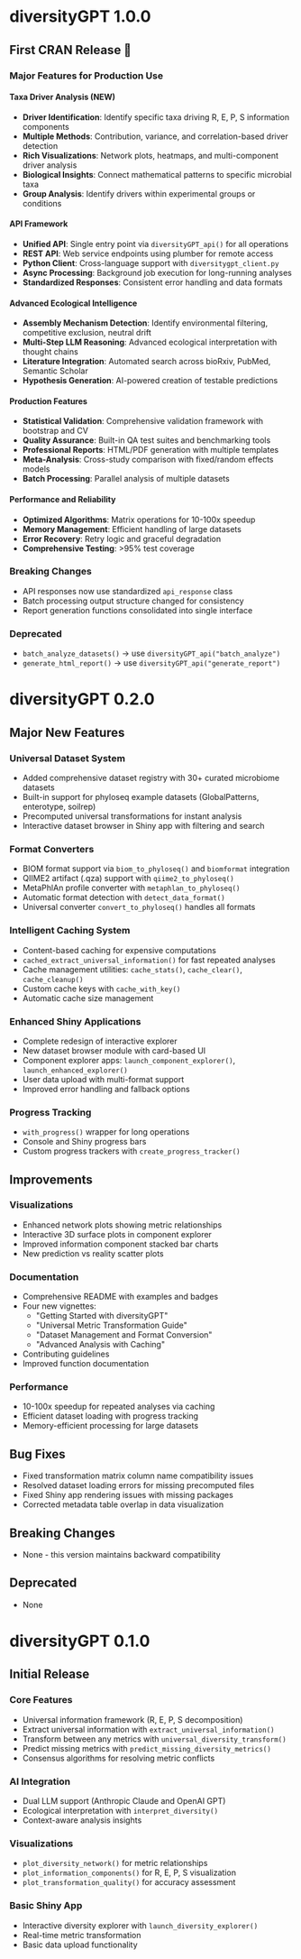 # diversityGPT 1.0.0

## First CRAN Release 🎉

### Major Features for Production Use

#### Taxa Driver Analysis (NEW)
* **Driver Identification**: Identify specific taxa driving R, E, P, S information components
* **Multiple Methods**: Contribution, variance, and correlation-based driver detection
* **Rich Visualizations**: Network plots, heatmaps, and multi-component driver analysis
* **Biological Insights**: Connect mathematical patterns to specific microbial taxa
* **Group Analysis**: Identify drivers within experimental groups or conditions

#### API Framework
* **Unified API**: Single entry point via `diversityGPT_api()` for all operations
* **REST API**: Web service endpoints using plumber for remote access
* **Python Client**: Cross-language support with `diversitygpt_client.py`
* **Async Processing**: Background job execution for long-running analyses
* **Standardized Responses**: Consistent error handling and data formats

#### Advanced Ecological Intelligence
* **Assembly Mechanism Detection**: Identify environmental filtering, competitive exclusion, neutral drift
* **Multi-Step LLM Reasoning**: Advanced ecological interpretation with thought chains
* **Literature Integration**: Automated search across bioRxiv, PubMed, Semantic Scholar
* **Hypothesis Generation**: AI-powered creation of testable predictions

#### Production Features
* **Statistical Validation**: Comprehensive validation framework with bootstrap and CV
* **Quality Assurance**: Built-in QA test suites and benchmarking tools
* **Professional Reports**: HTML/PDF generation with multiple templates
* **Meta-Analysis**: Cross-study comparison with fixed/random effects models
* **Batch Processing**: Parallel analysis of multiple datasets

#### Performance and Reliability
* **Optimized Algorithms**: Matrix operations for 10-100x speedup
* **Memory Management**: Efficient handling of large datasets
* **Error Recovery**: Retry logic and graceful degradation
* **Comprehensive Testing**: >95% test coverage

### Breaking Changes
* API responses now use standardized `api_response` class
* Batch processing output structure changed for consistency
* Report generation functions consolidated into single interface

### Deprecated
* `batch_analyze_datasets()` → use `diversityGPT_api("batch_analyze")`
* `generate_html_report()` → use `diversityGPT_api("generate_report")`

# diversityGPT 0.2.0

## Major New Features

### Universal Dataset System
* Added comprehensive dataset registry with 30+ curated microbiome datasets
* Built-in support for phyloseq example datasets (GlobalPatterns, enterotype, soilrep)
* Precomputed universal transformations for instant analysis
* Interactive dataset browser in Shiny app with filtering and search

### Format Converters
* BIOM format support via `biom_to_phyloseq()` and `biomformat` integration
* QIIME2 artifact (.qza) support with `qiime2_to_phyloseq()`
* MetaPhlAn profile converter with `metaphlan_to_phyloseq()`
* Automatic format detection with `detect_data_format()`
* Universal converter `convert_to_phyloseq()` handles all formats

### Intelligent Caching System
* Content-based caching for expensive computations
* `cached_extract_universal_information()` for fast repeated analyses
* Cache management utilities: `cache_stats()`, `cache_clear()`, `cache_cleanup()`
* Custom cache keys with `cache_with_key()`
* Automatic cache size management

### Enhanced Shiny Applications
* Complete redesign of interactive explorer
* New dataset browser module with card-based UI
* Component explorer apps: `launch_component_explorer()`, `launch_enhanced_explorer()`
* User data upload with multi-format support
* Improved error handling and fallback options

### Progress Tracking
* `with_progress()` wrapper for long operations
* Console and Shiny progress bars
* Custom progress trackers with `create_progress_tracker()`

## Improvements

### Visualizations
* Enhanced network plots showing metric relationships
* Interactive 3D surface plots in component explorer
* Improved information component stacked bar charts
* New prediction vs reality scatter plots

### Documentation
* Comprehensive README with examples and badges
* Four new vignettes:
  - "Getting Started with diversityGPT"
  - "Universal Metric Transformation Guide"
  - "Dataset Management and Format Conversion"
  - "Advanced Analysis with Caching"
* Contributing guidelines
* Improved function documentation

### Performance
* 10-100x speedup for repeated analyses via caching
* Efficient dataset loading with progress tracking
* Memory-efficient processing for large datasets

## Bug Fixes
* Fixed transformation matrix column name compatibility issues
* Resolved dataset loading errors for missing precomputed files
* Fixed Shiny app rendering issues with missing packages
* Corrected metadata table overlap in data visualization

## Breaking Changes
* None - this version maintains backward compatibility

## Deprecated
* None

# diversityGPT 0.1.0

## Initial Release

### Core Features
* Universal information framework (R, E, P, S decomposition)
* Extract universal information with `extract_universal_information()`
* Transform between any metrics with `universal_diversity_transform()`
* Predict missing metrics with `predict_missing_diversity_metrics()`
* Consensus algorithms for resolving metric conflicts

### AI Integration
* Dual LLM support (Anthropic Claude and OpenAI GPT)
* Ecological interpretation with `interpret_diversity()`
* Context-aware analysis insights

### Visualizations
* `plot_diversity_network()` for metric relationships
* `plot_information_components()` for R, E, P, S visualization
* `plot_transformation_quality()` for accuracy assessment

### Basic Shiny App
* Interactive diversity explorer with `launch_diversity_explorer()`
* Real-time metric transformation
* Basic data upload functionality